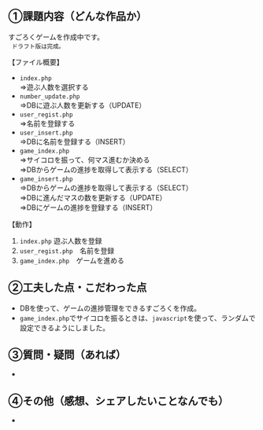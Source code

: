 ## ①課題内容（どんな作品か）

すごろくゲームを作成中です。<br>
 ` ドラフト版は完成。` 

【ファイル概要】
- ```index.php```  <br>
    ⇒遊ぶ人数を選択する
- ```number_update.php```  <br>
    ⇒DBに遊ぶ人数を更新する（UPDATE）
- ```user_regist.php```  <br>
    ⇒名前を登録する
- ```user_insert.php```  <br>
    ⇒DBに名前を登録する（INSERT）
- ```game_index.php```  <br>
    ⇒サイコロを振って、何マス進むか決める<br>
    ⇒DBからゲームの進捗を取得して表示する（SELECT）
- ```game_insert.php```  <br>
    ⇒DBからゲームの進捗を取得して表示する（SELECT）<br>
    ⇒DBに進んだマスの数を更新する（UPDATE）<br>
    ⇒DBにゲームの進捗を登録する（INSERT）


【動作】
1. ```index.php``` 遊ぶ人数を登録
2. ```user_regist.php```　名前を登録
3. ```game_index.php```　ゲームを進める


## ②工夫した点・こだわった点

- DBを使って、ゲームの進捗管理をできるすごろくを作成。
- ```game_index.php```でサイコロを振るときは、```javascript```を使って、ランダムで設定できるようにしました。

## ③質問・疑問（あれば）

- 

## ④その他（感想、シェアしたいことなんでも）

- 
